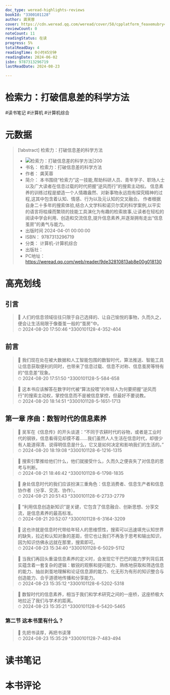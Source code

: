 ```yaml
---
doc_type: weread-highlights-reviews
bookId: "3300101128"
author: 龚芙蓉
cover: https://cdn.weread.qq.com/weread/cover/58/cpplatform_feaxemubry47bnkzylqzwv/t7_cpplatform_feaxemubry47bnkzylqzwv1716796541.jpg
reviewCount: 0
noteCount: 11
readingStatus: 在读
progress: 5%
totalReadDay: 4
readingTime: 0小时45分钟
readingDate: 2024-06-02
isbn: 9787313296719
lastReadDate: 2024-08-23

---
```


# 检索力：打破信息差的科学方法


#读书笔记 #计算机 #计算机综合

# 元数据
> [!abstract] 检索力：打破信息差的科学方法
> - ![ 检索力：打破信息差的科学方法|200](https://cdn.weread.qq.com/weread/cover/58/cpplatform_feaxemubry47bnkzylqzwv/t7_cpplatform_feaxemubry47bnkzylqzwv1716796541.jpg)
> - 书名： 检索力：打破信息差的科学方法
> - 作者： 龚芙蓉
> - 简介： 本书围绕“检索力”这一技能,帮助科研人员、青年学子、职场人士以及广大读者在信息过载的时代把握“逆风而行”的搜索主动权。 信息素养的训练过程是塑造一个人情趣盎然、对新事物永远抱有探究精神的过程,这其中包含着认知、情感、行为以及元认知的交叉融合。 作者根据自身二十多年的搜索体验,结合人文学科和诺贝尔奖的科学案例,以平实的语言将枯燥而繁琐的技能工具演化为有趣的检索故事,让读者在轻松的阅读中学会利用、创造和交流信息,提升信息素养,并逐渐拥有走出“信息茧房”的勇气与能力。
> - 出版时间 2024-04-01 00:00:00
> - ISBN： 9787313296719
> - 分类： 计算机-计算机综合
> - 出版社： 
> - PC地址：https://weread.qq.com/web/reader/9de32810813ab8e00g018130

# 高亮划线


## 引言

> 📌 人们的信息领域往往只限于自己选择的、让自己愉悦的事物，久而久之，便会让生活局限于像蚕茧一般的“茧房”中。  
> ⏱ 2024-08-20 17:50:46 ^3300101128-4-352-404

## 前言

> 📌 我们现在处在被大数据和人工智能包围的数智时代，算法推送、智能工具让信息获取便利的同时，也带来了信息过载、信息不对称、信息茧房等特有的“信息差”现象。  
> ⏱ 2024-08-20 17:51:50 ^3300101128-5-584-658

> 📌 这本书应该解答在数字时代被“算法投喂”的年轻人为何要把握“逆风而行”的搜索主动权，掌控信息而不是被信息掌控，但最好不要说教。  
> ⏱ 2024-08-20 18:14:51 ^3300101128-5-1651-1713

## 第一章 序曲：数智时代的信息素养

> 📌 吴军在《信息传》的开头谈道：“不同于农耕时代的谷物，或者是工业时代的钢铁，信息看得见却摸不着……我们虽然人人生活在信息时代，却很少有人能道得清、说得明信息是什么，它又是如何决定和影响我们的生活的。”  
> ⏱ 2024-08-20 18:19:08 ^3300101128-6-1216-1315

> 📌 搜索引擎推给他们什么，他们就接受什么，久而久之便丧失了对信息的思考与判断。  
> ⏱ 2024-08-21 18:46:42 ^3300101128-6-1798-1835

> 📌 身处信息时代的我们应该扮演三重角色：信息消费者、信息生产者和信息协作者（分享、交流、协作）。  
> ⏱ 2024-08-21 20:51:43 ^3300101128-6-2733-2779

> 📌 “利用信息创造新知识”是关键，它包含了信息融合、创新思想、分享交流，是信息素养的最高标准。  
> ⏱ 2024-08-21 20:52:07 ^3300101128-6-3164-3209

> 📌 这也许就是信息时代带给年轻人的思维惯性，搜索可以迅速填充认知世界的缺失，拉近和认知对象的差距，但它也让我们不再急于思考和输出知识，因为知识仿佛永远就在那里，搜索即可。  
> ⏱ 2024-08-23 15:34:40 ^3300101128-6-5029-5112

> 📌 当我们再回头重温信息素养的定义时，会发现它干巴巴的能力罗列背后其实蕴含着一套复杂的逻辑：敏锐的观察和提问能力、熟练地获取和筛选信息的能力、抽丝剥茧地理解和论证信息源的能力、化无形为有形的知识整合与创造能力、合乎道德地传播和分享能力。  
> ⏱ 2024-08-23 15:35:12 ^3300101128-6-5202-5318

> 📌 数智时代的信息素养，相当于我们和学术研究之间的一座桥，这座桥极大地拉近了我们与学术的距离。  
> ⏱ 2024-08-23 15:35:21 ^3300101128-6-5420-5465

### 第二节 这本书里有什么？

> 📌 先把书读厚，再把书读薄  
> ⏱ 2024-08-23 15:35:29 ^3300101128-7-483-494



# 读书笔记




# 本书评论

